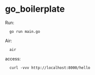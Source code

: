 # go_boilerplate

Run:

      go run main.go

Air:

      air

access:

      curl -vvv http://localhost:8000/hello
